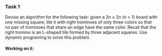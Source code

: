 ### Task 1
Devise an algorithm for the following task: given a 2n × 2n (n > 1) board with one missing square, tile it with right trominoes of only three colors so that no pair of trominoes that share an edge have the same color. Recall that the right tromino is an L-shaped tile formed by three adjacent squares.
Use dynamic programing to solve this problem.

#### Working on it: 
